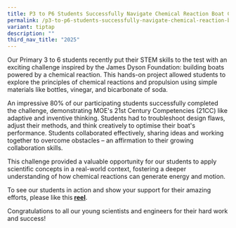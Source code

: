 ```yaml
---
title: P3 to P6 Students Successfully Navigate Chemical Reaction Boat Challenge!
permalink: /p3-to-p6-students-successfully-navigate-chemical-reaction-boat-challenge/
variant: tiptap
description: ""
third_nav_title: "2025"
---
```

<p>Our Primary 3 to 6 students recently put their STEM skills to the test
with an exciting challenge inspired by the James Dyson Foundation: building
boats powered by a chemical reaction. This hands-on project allowed students
to explore the principles of chemical reactions and propulsion using simple
materials like bottles, vinegar, and bicarbonate of soda.</p>
<p>An impressive 80% of our participating students successfully completed
the challenge, demonstrating MOE's 21st Century Competencies (21CC) like
adaptive and inventive thinking. Students had to troubleshoot design flaws,
adjust their methods, and think creatively to optimise their boat's performance.
Students collaborated effectively, sharing ideas and working together to
overcome obstacles – an affirmation to their growing collaboration skills.</p>
<p>This challenge provided a valuable opportunity for our students to apply
scientific concepts in a real-world context, fostering a deeper understanding
of how chemical reactions can generate energy and motion.</p>
<p>To see our students in action and show your support for their amazing
efforts, please like this<strong> <a href="https://www.instagram.com/reel/DH-kElYtRX4/?utm_source=ig_web_copy_link&amp;igsh=MzRlODBiNWFlZA==" rel="noopener nofollow" target="_blank"><u>reel</u></a></strong>.</p>
<p>Congratulations to all our young scientists and engineers for their hard
work and success!</p>